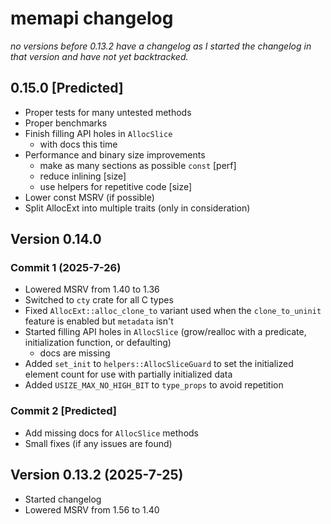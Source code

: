 # memapi changelog

_no versions before 0.13.2 have a changelog as I started the changelog in that version and have not yet backtracked._

## 0.15.0 [Predicted]

- Proper tests for many untested methods
- Proper benchmarks
- Finish filling API holes in `AllocSlice`
  - with docs this time
- Performance and binary size improvements
  - make as many sections as possible `const` [perf]
  - reduce inlining [size]
  - use helpers for repetitive code [size]
- Lower const MSRV (if possible)
- Split AllocExt into multiple traits (only in consideration)

## Version 0.14.0 

### Commit 1 (2025-7-26)

- Lowered MSRV from 1.40 to 1.36
- Switched to `cty` crate for all C types
- Fixed `AllocExt::alloc_clone_to` variant used when the `clone_to_uninit` feature is enabled but `metadata` isn't
- Started filling API holes in `AllocSlice` (grow/realloc with a predicate, initialization function, or defaulting)
  - docs are missing
- Added `set_init` to `helpers::AllocSliceGuard` to set the initialized element count for use with partially initialized
  data
- Added `USIZE_MAX_NO_HIGH_BIT` to `type_props` to avoid repetition

### Commit 2 [Predicted]

- Add missing docs for `AllocSlice` methods
- Small fixes (if any issues are found)

## Version 0.13.2 (2025-7-25)

- Started changelog
- Lowered MSRV from 1.56 to 1.40
